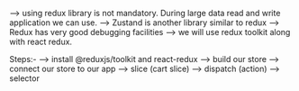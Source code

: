 --> using redux library is not mandatory. During large data read and write application we can use. 
--> Zustand is another library similar to redux
--> Redux has very good debugging facilities
--> we will use redux toolkit along with react redux.


Steps:-
--> install @reduxjs/toolkit and react-redux
--> build our store
--> connect our store to our app
--> slice (cart slice)
--> dispatch (action)
--> selector